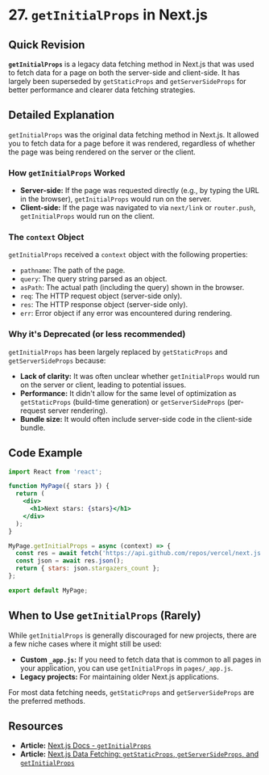 
# 27. `getInitialProps` in Next.js

## Quick Revision

**`getInitialProps`** is a legacy data fetching method in Next.js that was used to fetch data for a page on both the server-side and client-side. It has largely been superseded by `getStaticProps` and `getServerSideProps` for better performance and clearer data fetching strategies.

## Detailed Explanation

`getInitialProps` was the original data fetching method in Next.js. It allowed you to fetch data for a page before it was rendered, regardless of whether the page was being rendered on the server or the client.

### How `getInitialProps` Worked

*   **Server-side:** If the page was requested directly (e.g., by typing the URL in the browser), `getInitialProps` would run on the server.
*   **Client-side:** If the page was navigated to via `next/link` or `router.push`, `getInitialProps` would run on the client.

### The `context` Object

`getInitialProps` received a `context` object with the following properties:

*   `pathname`: The path of the page.
*   `query`: The query string parsed as an object.
*   `asPath`: The actual path (including the query) shown in the browser.
*   `req`: The HTTP request object (server-side only).
*   `res`: The HTTP response object (server-side only).
*   `err`: Error object if any error was encountered during rendering.

### Why it's Deprecated (or less recommended)

`getInitialProps` has been largely replaced by `getStaticProps` and `getServerSideProps` because:

*   **Lack of clarity:** It was often unclear whether `getInitialProps` would run on the server or client, leading to potential issues.
*   **Performance:** It didn't allow for the same level of optimization as `getStaticProps` (build-time generation) or `getServerSideProps` (per-request server rendering).
*   **Bundle size:** It would often include server-side code in the client-side bundle.

## Code Example

```jsx
import React from 'react';

function MyPage({ stars }) {
  return (
    <div>
      <h1>Next stars: {stars}</h1>
    </div>
  );
}

MyPage.getInitialProps = async (context) => {
  const res = await fetch('https://api.github.com/repos/vercel/next.js');
  const json = await res.json();
  return { stars: json.stargazers_count };
};

export default MyPage;
```

## When to Use `getInitialProps` (Rarely)

While `getInitialProps` is generally discouraged for new projects, there are a few niche cases where it might still be used:

*   **Custom `_app.js`:** If you need to fetch data that is common to all pages in your application, you can use `getInitialProps` in `pages/_app.js`.
*   **Legacy projects:** For maintaining older Next.js applications.

For most data fetching needs, `getStaticProps` and `getServerSideProps` are the preferred methods.

## Resources

*   **Article:** [Next.js Docs - `getInitialProps`](https://nextjs.org/docs/api-reference/data-fetching/get-initial-props)
*   **Article:** [Next.js Data Fetching: `getStaticProps`, `getServerSideProps`, and `getInitialProps`](https://www.freecodecamp.org/news/nextjs-data-fetching-getstaticprops-getserversideprops-getinitialprops/)

